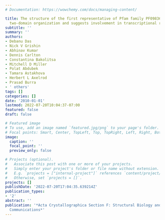 ```yaml
---
# Documentation: https://wowchemy.com/docs/managing-content/

title: The structure of the first representative of Pfam family PF09836 reveals a
  two-domain organization and suggests involvement in transcriptional regulation
subtitle: ''
summary: ''
authors:
- Debanu Das
- Nick V Grishin
- Abhinav Kumar
- Dennis Carlton
- Constantina Bakolitsa
- Mitchell D Miller
- Polat Abdubek
- Tamara Astakhova
- Herbert L Axelrod
- Prasad Burra
- ' others'
tags: []
categories: []
date: '2010-01-01'
lastmod: 2022-07-20T10:04:37-07:00
featured: false
draft: false

# Featured image
# To use, add an image named `featured.jpg/png` to your page's folder.
# Focal points: Smart, Center, TopLeft, Top, TopRight, Left, Right, BottomLeft, Bottom, BottomRight.
image:
  caption: ''
  focal_point: ''
  preview_only: false

# Projects (optional).
#   Associate this post with one or more of your projects.
#   Simply enter your project's folder or file name without extension.
#   E.g. `projects = ["internal-project"]` references `content/project/deep-learning/index.md`.
#   Otherwise, set `projects = []`.
projects: []
publishDate: '2022-07-20T17:04:35.639214Z'
publication_types:
- '2'
abstract: ''
publication: '*Acta Crystallographica Section F: Structural Biology and Crystallization
  Communications*'
---
```

